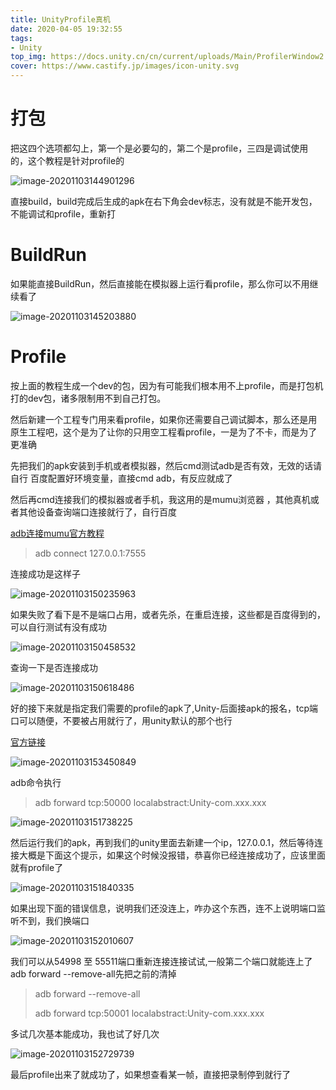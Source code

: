 ```yaml
---
title: UnityProfile真机
date: 2020-04-05 19:32:55
tags:
- Unity
top_img: https://docs.unity.cn/cn/current/uploads/Main/ProfilerWindow2.jpg
cover: https://www.castify.jp/images/icon-unity.svg
---
```

# 打包

把这四个选项都勾上，第一个是必要勾的，第二个是profile，三四是调试使用的，这个教程是针对profile的

![image-20201103144901296](image-20201103144901296.png)

直接build，build完成后生成的apk在右下角会dev标志，没有就是不能开发包，不能调试和profile，重新打

# BuildRun

如果能直接BuildRun，然后直接能在模拟器上运行看profile，那么你可以不用继续看了

![image-20201103145203880](image-20201103145203880.png)

# Profile

按上面的教程生成一个dev的包，因为有可能我们根本用不上profile，而是打包机打的dev包，诸多限制用不到自己打包。

然后新建一个工程专门用来看profile，如果你还需要自己调试脚本，那么还是用原生工程吧，这个是为了让你的只用空工程看profile，一是为了不卡，而是为了更准确

先把我们的apk安装到手机或者模拟器，然后cmd测试adb是否有效，无效的话请自行 百度配置好环境变量，直接cmd adb，有反应就成了 

然后再cmd连接我们的模拟器或者手机，我这用的是mumu浏览器 ，其他真机或者其他设备查询端口连接就行了，自行百度

[adb连接mumu官方教程](http://mumu.163.com/2017/12/19/25241_730476.html?type=notice)

>adb connect 127.0.0.1:7555

连接成功是这样子

![image-20201103150235963](image-20201103150235963.png)

如果失败了看下是不是端口占用，或者先杀，在重启连接，这些都是百度得到的，可以自行测试有没有成功

![image-20201103150458532](image-20201103150458532.png)

查询一下是否连接成功

![image-20201103150618486](image-20201103150618486.png)

好的接下来就是指定我们需要的profile的apk了,Unity-后面接apk的报名，tcp端口可以随便，不要被占用就行了，用unity默认的那个也行

[官方链接](https://docs.unity3d.com/Manual/ProfilerWindow.html)

![image-20201103153450849](image-20201103153450849.png)

adb命令执行

>adb forward tcp:50000 localabstract:Unity-com.xxx.xxx

![image-20201103151738225](image-20201103151738225.png)

然后运行我们的apk，再到我们的unity里面去新建一个ip，127.0.0.1，然后等待连接大概是下面这个提示，如果这个时候没报错，恭喜你已经连接成功了，应该里面就有profile了

![image-20201103151840335](image-20201103151840335.png)

如果出现下面的错误信息，说明我们还没连上，咋办这个东西，连不上说明端口监听不到，我们换端口

![image-20201103152010607](image-20201103152010607.png)

我们可以从54998 至 55511端口重新连接连接试试,一般第二个端口就能连上了adb forward --remove-all先把之前的清掉

> adb forward --remove-all
>
> adb forward tcp:50001 localabstract:Unity-com.xxx.xxx

多试几次基本能成功，我也试了好几次

![image-20201103152729739](image-20201103152729739.png)

最后profile出来了就成功了，如果想查看某一帧，直接把录制停到就行了